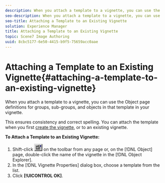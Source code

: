 ```yaml
---
description: When you attach a template to a vignette, you can use the Object page definitions for groups, sub-groups, and objects in that template in your vignette.
seo-description: When you attach a template to a vignette, you can use the Object page definitions for groups, sub-groups, and objects in that template in your vignette.
seo-title: Attaching a Template to an Existing Vignette
solution: Experience Manager
title: Attaching a Template to an Existing Vignette
topic: Scene7 Image Authoring
uuid: 8cbc5177-6e50-4415-b9f5-75659acc0aae
---
```


# Attaching a Template to an Existing Vignette{#attaching-a-template-to-an-existing-vignette}

When you attach a template to a vignette, you can use the Object page definitions for groups, sub-groups, and objects in that template in your vignette.

This ensures consistency and correct spelling. You can attach the template when you first [create the vignette](../c-vat-gs/t-vat-create-vign.md#task-a51b7fb4cce14ea88279116b24cc98b4), or to an existing vignette.

**To Attach a Template to an Existing Vignette:** 

1. Shift-click ![](assets/finger.png) on the toolbar from any page or, on the [!DNL Object] page, double-click the name of the vignette in the [!DNL Object Explorer].
1. In the [!DNL Vignette Properties] dialog box, choose a template from the list.
1. Click **[!UICONTROL OK]**.
